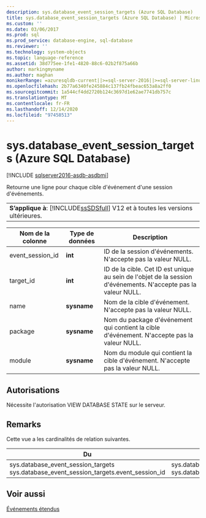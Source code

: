 ```yaml
---
description: sys.database_event_session_targets (Azure SQL Database)
title: sys.database_event_session_targets (Azure SQL Database) | Microsoft Docs
ms.custom: ''
ms.date: 03/06/2017
ms.prod: sql
ms.prod_service: database-engine, sql-database
ms.reviewer: ''
ms.technology: system-objects
ms.topic: language-reference
ms.assetid: 38d775ee-1fe1-4820-88c6-02b2f875a66b
author: markingmyname
ms.author: maghan
monikerRange: =azuresqldb-current||>=sql-server-2016||>=sql-server-linux-2017||=azuresqldb-mi-current
ms.openlocfilehash: 2b77a6340fe245884c137fb24fbeac653a8a2ff0
ms.sourcegitcommit: 1a544cf4dd2720b124c3697d1e62ae7741db757c
ms.translationtype: MT
ms.contentlocale: fr-FR
ms.lasthandoff: 12/14/2020
ms.locfileid: "97458513"
---
```

# <a name="sysdatabase_event_session_targets-azure-sql-database"></a>sys.database_event_session_targets (Azure SQL Database)

[!INCLUDE [sqlserver2016-asdb-asdbmi](../../includes/applies-to-version/sqlserver2016-asdb-asdbmi.md)]

  Retourne une ligne pour chaque cible d'événement d'une session d'événements.  
  
||  
|-|  
|**S’applique à**: [!INCLUDE[ssSDSfull](../../includes/sssdsfull-md.md)] V12 et à toutes les versions ultérieures.|  
  
|Nom de la colonne|Type de données|Description|  
|-----------------|---------------|-----------------|  
|event_session_id|**int**|ID de la session d'événements. N'accepte pas la valeur NULL.|  
|target_id|**int**|ID de la cible. Cet ID est unique au sein de l'objet de la session d'événements. N'accepte pas la valeur NULL.|  
|name|**sysname**|Nom de la cible d'événement. N'accepte pas la valeur NULL.|  
|package|**sysname**|Nom du package d'événement qui contient la cible d'événement. N'accepte pas la valeur NULL.|  
|module|**sysname**|Nom du module qui contient la cible d'événement. N'accepte pas la valeur NULL.|  
  
## <a name="permissions"></a>Autorisations  
 Nécessite l'autorisation VIEW DATABASE STATE sur le serveur.  
  
## <a name="remarks"></a>Remarks  
 Cette vue a les cardinalités de relation suivantes.  
  
|Du|À|Relationship|  
|-|-|-|  
|sys.database_event_session_targets sys.database_event_session_targets.event_session_id|sys.database_event_sessions sys.database_event_sessions.event_session_id|Plusieurs-à-un|  
  
## <a name="see-also"></a>Voir aussi  
 [Événements étendus](../../relational-databases/extended-events/extended-events.md)  
  
  
